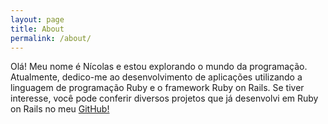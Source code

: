 ```yaml
---
layout: page
title: About
permalink: /about/
---
```


Olá! Meu nome é Nícolas e estou explorando o mundo da programação. Atualmente, dedico-me ao desenvolvimento de aplicações utilizando a linguagem de programação Ruby e o framework Ruby on Rails. Se tiver interesse, você pode conferir diversos projetos que já desenvolvi em Ruby on Rails no meu [GitHub!](https://github.com/nicollinoxx)
